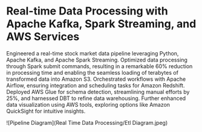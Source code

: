 # Real-time Data Processing with Apache Kafka, Spark Streaming, and AWS Services
Engineered a real-time stock market data pipeline leveraging Python, Apache Kafka, and Apache Spark Streaming. Optimized data processing through Spark submit commands, resulting in a remarkable 60% reduction in processing time and enabling the seamless loading of terabytes of transformed data into Amazon S3. Orchestrated workflows with Apache Airflow, ensuring integration and scheduling tasks for Amazon Redshift. Deployed AWS Glue for schema detection, streamlining manual efforts by 25%, and harnessed DBT to refine data warehousing. Further enhanced data visualization using AWS tools, exploring options like Amazon QuickSight for intuitive insights.

![Pipeline Diagram](Real Time Data Processing/Etl Diagram.jpeg)
